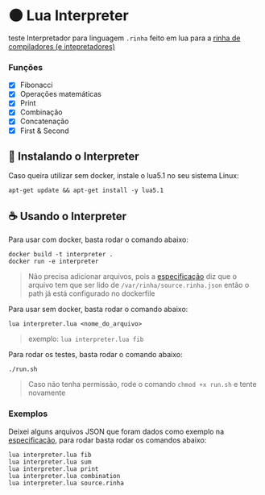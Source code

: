 # 🌑 Lua Interpreter
teste
Interpretador para linguagem `.rinha` feito em lua para a [rinha de compiladores (e intepretadores)](https://github.com/aripiprazole/rinha-de-compiler/)

### Funções

- [x] Fibonacci
- [x] Operações matemáticas
- [x] Print
- [x] Combinação
- [x] Concatenação
- [x] First & Second

## 🚀 Instalando o Interpreter

Caso queira utilizar sem docker, instale o lua5.1 no seu sistema
Linux:
```
apt-get update && apt-get install -y lua5.1
```

## ☕ Usando o Interpreter

Para usar com docker, basta rodar o comando abaixo:
```
docker build -t interpreter .
docker run -e interpreter
```
> Não precisa adicionar arquivos, pois a [especificação](https://github.com/aripiprazole/rinha-de-compiler/#especificação) diz que o arquivo tem que ser lido de `/var/rinha/source.rinha.json` então o path já está configurado no dockerfile

Para usar sem docker, basta rodar o comando abaixo:
```
lua interpreter.lua <nome_do_arquivo>
```
> exemplo: `lua interpreter.lua fib`

Para rodar os testes, basta rodar o comando abaixo:
```
./run.sh
```
> Caso não tenha permissão, rode o comando `chmod +x run.sh` e tente novamente

### Exemplos

Deixei alguns arquivos JSON que foram dados como exemplo na [especificação](https://github.com/aripiprazole/rinha-de-compiler/tree/main/files), para rodar basta rodar os comandos abaixo:
```
lua interpreter.lua fib
lua interpreter.lua sum
lua interpreter.lua print
lua interpreter.lua combination
lua interpreter.lua source.rinha
```
